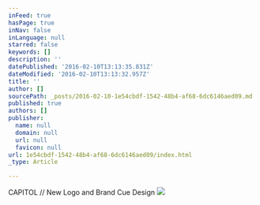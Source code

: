```yaml
---
inFeed: true
hasPage: true
inNav: false
inLanguage: null
starred: false
keywords: []
description: ''
datePublished: '2016-02-10T13:13:35.831Z'
dateModified: '2016-02-10T13:13:32.957Z'
title: ''
author: []
sourcePath: _posts/2016-02-10-1e54cbdf-1542-48b4-af68-6dc6146aed09.md
published: true
authors: []
publisher:
  name: null
  domain: null
  url: null
  favicon: null
url: 1e54cbdf-1542-48b4-af68-6dc6146aed09/index.html
_type: Article

---
```

CAPITOL // New Logo and Brand Cue Design
![](https://s3-us-west-2.amazonaws.com/the-grid-img/p/ac32e49644f583132a4bb9dc6dbef6e18a40bc88.jpg)